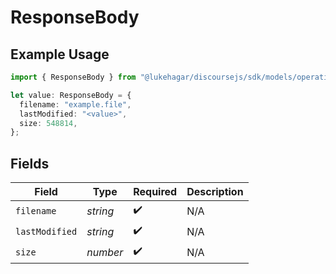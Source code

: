 # ResponseBody

## Example Usage

```typescript
import { ResponseBody } from "@lukehagar/discoursejs/sdk/models/operations";

let value: ResponseBody = {
  filename: "example.file",
  lastModified: "<value>",
  size: 548814,
};
```

## Fields

| Field              | Type               | Required           | Description        |
| ------------------ | ------------------ | ------------------ | ------------------ |
| `filename`         | *string*           | :heavy_check_mark: | N/A                |
| `lastModified`     | *string*           | :heavy_check_mark: | N/A                |
| `size`             | *number*           | :heavy_check_mark: | N/A                |